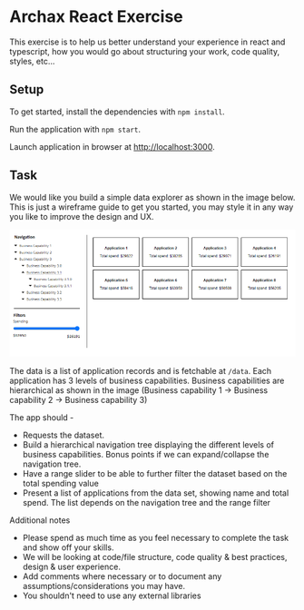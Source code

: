 # Archax React Exercise

This exercise is to help us better understand your experience in react and typescript, how you would go about structuring your work, code quality, styles, etc...

## Setup

To get started, install the dependencies with `npm install`.

Run the application with `npm start`.

Launch application in browser at [http://localhost:3000](http://localhost:3000).

## Task

We would like you build a simple data explorer as shown in the image below. This is just a wireframe guide to get you started, you may style it in any way you like to improve the design and UX.

![Archax React Exercise wireframe](/archax-react-exercise.png)

The data is a list of application records and is fetchable at `/data`. Each application has 3 levels of business capabilities. Business capabilities are hierarchical as shown in the image (Business capability 1 -> Business capability 2 -> Business capability 3)

The app should -

- Requests the dataset.
- Build a hierarchical navigation tree displaying the different levels of business capabilities. Bonus points if we can expand/collapse the navigation tree.
- Have a range slider to be able to further filter the dataset based on the total spending value
- Present a list of applications from the data set, showing name and total spend. The list depends on the navigation tree and the range filter

Additional notes

- Please spend as much time as you feel necessary to complete the task and show off your skills.
- We will be looking at code/file structure, code quality & best practices, design & user experience.
- Add comments where necessary or to document any assumptions/considerations you may have.
- You shouldn't need to use any external libraries
